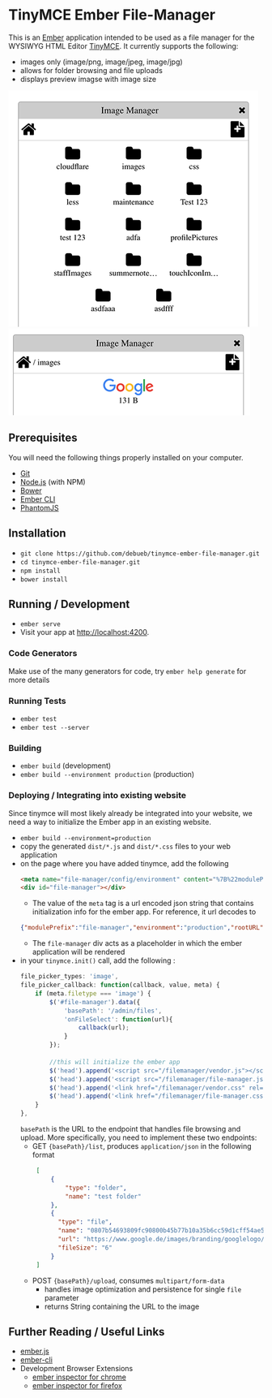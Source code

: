 # TinyMCE Ember File-Manager

This is an [Ember](http://emberjs.com/) application intended to be used as a file manager for the WYSIWYG HTML Editor [TinyMCE](https://www.tinymce.com/). It currently supports the following:
- images only (image/png, image/jpeg, image/jpg)
- allows for folder browsing and file uploads
- displays preview imagse with image size 

![overview-1](https://raw.githubusercontent.com/debueb/tinymce-ember-file-manager/master/github/file-manager-1.png)
![overview-2](https://raw.githubusercontent.com/debueb/tinymce-ember-file-manager/master/github/file-manager-2.png)

## Prerequisites

You will need the following things properly installed on your computer.

* [Git](http://git-scm.com/)
* [Node.js](http://nodejs.org/) (with NPM)
* [Bower](http://bower.io/)
* [Ember CLI](http://ember-cli.com/)
* [PhantomJS](http://phantomjs.org/)

## Installation

* `git clone https://github.com/debueb/tinymce-ember-file-manager.git`
* `cd tinymce-ember-file-manager.git`
* `npm install`
* `bower install`

## Running / Development

* `ember serve`
* Visit your app at [http://localhost:4200](http://localhost:4200).

### Code Generators

Make use of the many generators for code, try `ember help generate` for more details

### Running Tests

* `ember test`
* `ember test --server`

### Building

* `ember build` (development)
* `ember build --environment production` (production)

### Deploying / Integrating into existing website

Since tinymce will most likely already be integrated into your website, we need a way to initialize the Ember app in an existing website.

* `ember build --environment=production`
* copy the generated `dist/*.js` and `dist/*.css` files to your web application
* on the page where you have added tinymce, add the following
    ```html
    <meta name="file-manager/config/environment" content="%7B%22modulePrefix%22%3A%22file-manager%22%2C%22environment%22%3A%22production%22%2C%22rootURL%22%3A%22/%22%2C%22locationType%22%3A%22none%22%2C%22EmberENV%22%3A%7B%22FEATURES%22%3A%7B%7D%7D%2C%22APP%22%3A%7B%22name%22%3A%22file-manager%22%2C%22version%22%3A%220.0.0+117f8b00%22%7D%2C%22ember-cli-mirage%22%3A%7B%22usingProxy%22%3Afalse%2C%22useDefaultPassthroughs%22%3Atrue%7D%2C%22exportApplicationGlobal%22%3Atrue%7D"></meta>
    <div id="file-manager"></div>
    ```
    - The value of the `meta` tag is a url encoded json string that contains initialization info for the ember app. For reference, it url decodes to
    ```json
    {"modulePrefix":"file-manager","environment":"production","rootURL":"/","locationType":"none","EmberENV":{"FEATURES":{}},"APP":{"name":"file-manager","version":"0.0.0 117f8b00"},"ember-cli-mirage":{"usingProxy":false,"useDefaultPassthroughs":true},"exportApplicationGlobal":true}
    ```
    - The `file-manager` div acts as a placeholder in which the ember application will be rendered
* in your `tinymce.init()` call, add the following :
    ```javascript
    file_picker_types: 'image',
    file_picker_callback: function(callback, value, meta) {
        if (meta.filetype === 'image') {
            $('#file-manager').data({
                'basePath': '/admin/files',
                'onFileSelect': function(url){
                    callback(url);
                }
            });
            
            //this will initialize the ember app
            $('head').append('<script src="/filemanager/vendor.js"></script>');
            $('head').append('<script src="/filemanager/file-manager.js"></script>');
            $('head').append('<link href="/filemanager/vendor.css" rel="stylesheet"/>');
            $('head').append('<link href="/filemanager/file-manager.css" rel="stylesheet"/>');
        }
    },
    ```
    `basePath` is the URL to the endpoint that handles file browsing and upload. More specifically, you need to implement these two endpoints:
    - GET `{basePath}/list`, produces `application/json` in the following format
       ```json
        [
            {
                "type": "folder",
                "name": "test folder"
            },
            {
              "type": "file",
              "name": "0807b54693809fc90800b45b77b10a35b6cc59d1cff54ae5970d6d6e27805d0d",
              "url": "https://www.google.de/images/branding/googlelogo/2x/googlelogo_color_272x92dp.png",
              "fileSize": "6"
            }
        ]
       ```
    - POST `{basePath}/upload`, consumes `multipart/form-data`
        - handles image optimization and persistence for single `file` parameter
        - returns String containing the URL to the image

## Further Reading / Useful Links

* [ember.js](http://emberjs.com/)
* [ember-cli](http://ember-cli.com/)
* Development Browser Extensions
  * [ember inspector for chrome](https://chrome.google.com/webstore/detail/ember-inspector/bmdblncegkenkacieihfhpjfppoconhi)
  * [ember inspector for firefox](https://addons.mozilla.org/en-US/firefox/addon/ember-inspector/)
